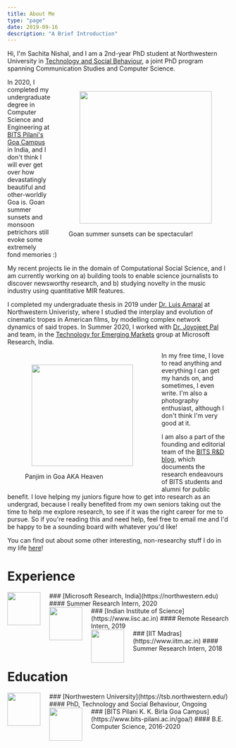 ```yaml
---
title: About Me
type: "page"
date: 2019-09-16
description: "A Brief Introduction"
---
```


<!-- <figure>
 <img style="float: right; margin: 15px 15px 15px 25px;" src="../img/broadway.jpg" width="320" />
</figure> -->

Hi, I'm Sachita Nishal, and I am a 2nd-year PhD student at Northwestern University in [Technology and Social Behaviour](https://tsb.northwestern.edu), a joint PhD program spanning Communication Studies and Computer Science.

<figure class='with_caption' style="float: right">
 <img style="margin: 15px 0px 15px 25px;" src="../img/goan_sunset.jpg" width="300" />
 <figcaption> Goan summer sunsets can be spectacular!</figcaption>
</figure>

In 2020, I completed my undergraduate degree in Computer Science and Engineering at [BITS Pilani's Goa Campus](https://www.bits-pilani.ac.in/goa/) in India, and I don't think I will ever get over how devastatingly beautiful and other-worldly Goa is. Goan summer sunsets and monsoon petrichors still evoke some extremely fond memories :)

My recent projects lie in the domain of Computational Social Science, and I am currently working on a) building tools to enable science journalists to discover newsworthy research, and b) studying novelty in the music industry using quantitative MIR features. 

I completed my undergraduate thesis in 2019 under [Dr. Luis Amaral](https://amaral.northwestern.edu/people/amaral/) at Northwestern Univeristy, where I studied the interplay and evolution of cinematic tropes in American films, by modelling complex network dynamics of said tropes. In Summer 2020, I worked with [Dr. Joyojeet Pal](https://www.microsoft.com/en-us/research/people/jopal/) and team, in the [Technology for Emerging Markets](https://www.microsoft.com/en-us/research/theme/technology-for-emerging-markets/) group at Microsoft Research, India. 


<figure class='with_caption' style="float: left">
 <img style="margin: 15px 25px 15px 15px;" src="../img/panjim.png" width="230" />
 <figcaption> Panjim in Goa AKA Heaven</figcaption>
</figure>

In my free time, I love to read anything and everything I can get my hands on, and sometimes, I even write. I'm also a photography enthusiast, although I don't think I'm very good at it.

I am also a part of the founding and editorial team of the [BITS R&D blog](https://bitsrnd.wordpress.com), which documents the research endeavours of BITS students and alumni for public benefit. I love helping my juniors figure how to get into research as an undergrad, because I really benefited from my own seniors taking out the time to help me explore research, to see if it was the right career for me to pursue. So if you're reading this and need help, feel free to email me and I'd be happy to be a sounding board with whatever you'd like!

You can find out about some other interesting, non-researchy stuff I do in my life [here](../cool_stuff/2020-06-16-cool-stuff/)!

# Experience

<img style="float: left; margin: 0px 20px 5px 0px;" src="../img/msr_logo.jpeg" width="75" />
### [Microsoft Research, India](https://northwestern.edu)
#### Summer Research Intern, 2020

<br>

<img style="float: left; margin: 0px 20px 5px 0px;" src="../img/iisc_logo.png" width="75" />
### [Indian Institute of Science](https://www.iisc.ac.in)
#### Remote Research Intern, 2019

<br>

<img style="float: left; margin: 0px 20px 5px 0px;" src="../img/iit_madras_logo.png" width="75" />
### [IIT Madras](https://www.iitm.ac.in)
#### Summer Research Intern, 2018

<br>

# Education

<img style="float: left; margin: 0px 20px 5px 0px;" src="../img/northwestern_logo.png" width="75" />
### [Northwestern University](https://tsb.northwestern.edu/)
#### PhD, Technology and Social Behaviour, Ongoing

<br>

<img style="float: left; margin: 0px 20px 5px 0px;" src="../img/bits_pilani_logo.png" width="75" />
### [BITS Pilani K. K. Birla Goa Campus](https://www.bits-pilani.ac.in/goa/)
#### B.E. Computer Science, 2016-2020

<br>




